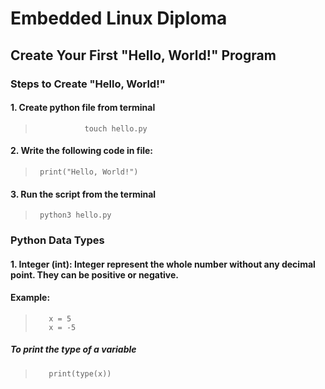 # Embedded Linux Diploma

## Create Your First "Hello, World!" Program

### Steps to Create "Hello, World!"

#### 1. Create python file from terminal
>                touch hello.py
#### 2. Write the following code in file:
>      print("Hello, World!")
#### 3. Run the script from the terminal
>      python3 hello.py

### Python Data Types
#### 1. Integer (int): Integer represent the whole number without any decimal point. They can be positive or negative.
#### Example:
>        x = 5
>        x = -5
##### To print the type of a variable
>        print(type(x))
